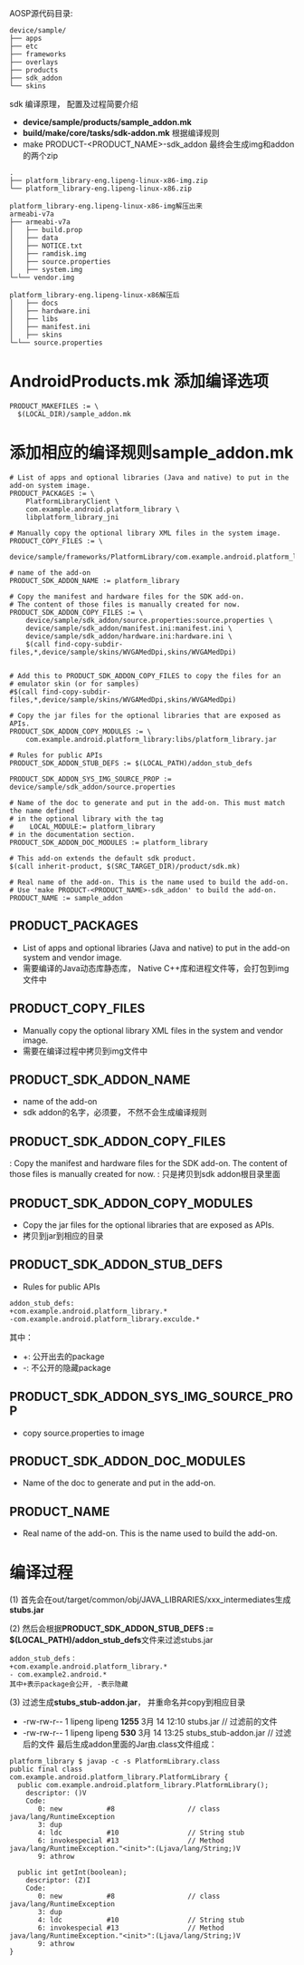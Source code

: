 AOSP源代码目录:
```
device/sample/
├── apps
├── etc
├── frameworks
├── overlays
├── products
├── sdk_addon
└── skins
```
sdk 编译原理， 配置及过程简要介绍
- **device/sample/products/sample_addon.mk**
- **build/make/core/tasks/sdk-addon.mk**
根据编译规则
- make PRODUCT-<PRODUCT_NAME>-sdk_addon
最终会生成img和addon的两个zip
```
.
├── platform_library-eng.lipeng-linux-x86-img.zip
└── platform_library-eng.lipeng-linux-x86.zip

platform_library-eng.lipeng-linux-x86-img解压出来
armeabi-v7a
├── armeabi-v7a
│   ├── build.prop
│   ├── data
│   ├── NOTICE.txt
│   ├── ramdisk.img
│   ├── source.properties
│   ├── system.img
└─└── vendor.img

platform_library-eng.lipeng-linux-x86解压后
│   ├── docs
│   ├── hardware.ini
│   ├── libs
│   ├── manifest.ini
│   ├── skins
└─└── source.properties
```
# AndroidProducts.mk 添加编译选项
```
PRODUCT_MAKEFILES := \
  $(LOCAL_DIR)/sample_addon.mk
```
# 添加相应的编译规则sample_addon.mk
```
# List of apps and optional libraries (Java and native) to put in the add-on system image.
PRODUCT_PACKAGES := \
	PlatformLibraryClient \
	com.example.android.platform_library \
	libplatform_library_jni

# Manually copy the optional library XML files in the system image.
PRODUCT_COPY_FILES := \
    device/sample/frameworks/PlatformLibrary/com.example.android.platform_library.xml:system/etc/permissions/com.example.android.platform_library.xml

# name of the add-on
PRODUCT_SDK_ADDON_NAME := platform_library

# Copy the manifest and hardware files for the SDK add-on.
# The content of those files is manually created for now.
PRODUCT_SDK_ADDON_COPY_FILES := \
	device/sample/sdk_addon/source.properties:source.properties \
    device/sample/sdk_addon/manifest.ini:manifest.ini \
    device/sample/sdk_addon/hardware.ini:hardware.ini \
	$(call find-copy-subdir-files,*,device/sample/skins/WVGAMedDpi,skins/WVGAMedDpi)


# Add this to PRODUCT_SDK_ADDON_COPY_FILES to copy the files for an
# emulator skin (or for samples)
#$(call find-copy-subdir-files,*,device/sample/skins/WVGAMedDpi,skins/WVGAMedDpi)

# Copy the jar files for the optional libraries that are exposed as APIs.
PRODUCT_SDK_ADDON_COPY_MODULES := \
    com.example.android.platform_library:libs/platform_library.jar

# Rules for public APIs
PRODUCT_SDK_ADDON_STUB_DEFS := $(LOCAL_PATH)/addon_stub_defs

PRODUCT_SDK_ADDON_SYS_IMG_SOURCE_PROP := device/sample/sdk_addon/source.properties

# Name of the doc to generate and put in the add-on. This must match the name defined
# in the optional library with the tag
#    LOCAL_MODULE:= platform_library
# in the documentation section.
PRODUCT_SDK_ADDON_DOC_MODULES := platform_library

# This add-on extends the default sdk product.
$(call inherit-product, $(SRC_TARGET_DIR)/product/sdk.mk)

# Real name of the add-on. This is the name used to build the add-on.
# Use 'make PRODUCT-<PRODUCT_NAME>-sdk_addon' to build the add-on.
PRODUCT_NAME := sample_addon
```
## PRODUCT_PACKAGES ##
- List of apps and optional libraries (Java and native) to put in the add-on system and vendor image.
- 需要编译的Java动态库静态库， Native C++库和进程文件等，会打包到img文件中
## PRODUCT_COPY_FILES ##
- Manually copy the optional library XML files in the system and vendor image.
- 需要在编译过程中拷贝到img文件中
## PRODUCT_SDK_ADDON_NAME ##
- name of the add-on
- sdk addon的名字，必须要， 不然不会生成编译规则
## PRODUCT_SDK_ADDON_COPY_FILES ##
: Copy the manifest and hardware files for the SDK add-on. The content of those files is manually created for now.
: 只是拷贝到sdk addon根目录里面
## PRODUCT_SDK_ADDON_COPY_MODULES ##
- Copy the jar files for the optional libraries that are exposed as APIs.
- 拷贝到jar到相应的目录
## PRODUCT_SDK_ADDON_STUB_DEFS ##
- Rules for public APIs
```
addon_stub_defs:
+com.example.android.platform_library.*
-com.example.android.platform_library.exculde.*
```
其中：
  + +: 公开出去的package
  + -: 不公开的隐藏package
## PRODUCT_SDK_ADDON_SYS_IMG_SOURCE_PROP ##
- copy source.properties to image
## PRODUCT_SDK_ADDON_DOC_MODULES ##
- Name of the doc to generate and put in the add-on.
## PRODUCT_NAME ##
- Real name of the add-on. This is the name used to build the add-on.
# 编译过程 #
(1) 首先会在out/target/common/obj/JAVA_LIBRARIES/xxx_intermediates生成**stubs.jar**

(2) 然后会根据**PRODUCT_SDK_ADDON_STUB_DEFS := $(LOCAL_PATH)/addon_stub_defs**文件来过滤stubs.jar
```
addon_stub_defs：
+com.example.android.platform_library.*
- com.example2.android.*
其中+表示package会公开, -表示隐藏
```
(3) 过滤生成**stubs_stub-addon.jar**， 并重命名并copy到相应目录
- -rw-rw-r-- 1 lipeng lipeng **1255**  3月 14 12:10 stubs.jar                                   // 过滤前的文件
- -rw-rw-r-- 1 lipeng lipeng  **530**  3月 14 13:25 stubs_stub-addon.jar                // 过滤后的文件
最后生成addon里面的Jar由.class文件组成：
```
platform_library $ javap -c -s PlatformLibrary.class 
public final class com.example.android.platform_library.PlatformLibrary {
  public com.example.android.platform_library.PlatformLibrary();
    descriptor: ()V
    Code:
       0: new           #8                  // class java/lang/RuntimeException
       3: dup
       4: ldc           #10                 // String stub
       6: invokespecial #13                 // Method java/lang/RuntimeException."<init>":(Ljava/lang/String;)V
       9: athrow

  public int getInt(boolean);
    descriptor: (Z)I
    Code:
       0: new           #8                  // class java/lang/RuntimeException
       3: dup
       4: ldc           #10                 // String stub
       6: invokespecial #13                 // Method java/lang/RuntimeException."<init>":(Ljava/lang/String;)V
       9: athrow
}
```
